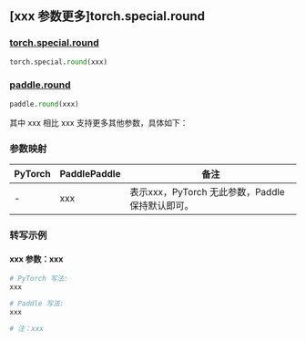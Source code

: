 ## [xxx 参数更多]torch.special.round

### [torch.special.round](https://pytorch.org/docs/1.13/special.html#torch.special.round)

```python
torch.special.round(xxx)
```

### [paddle.round](https://www.paddlepaddle.org.cn/documentation/docs/zh/api/paddle/round_cn.html)

```python
paddle.round(xxx)
```

其中 xxx 相比 xxx 支持更多其他参数，具体如下：

### 参数映射

| PyTorch | PaddlePaddle | 备注 |
| ------- | ------------ | ---- |
|    -    |    xxx    | 表示xxx，PyTorch 无此参数，Paddle 保持默认即可。 |

### 转写示例

#### xxx 参数：xxx
``` python
# PyTorch 写法:
xxx

# Paddle 写法:
xxx

# 注：xxx
```

